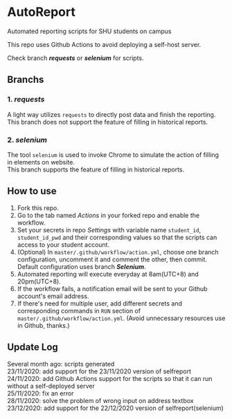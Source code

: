 # AutoReport
Automated reporting scripts for SHU students on campus  
  
This repo uses Github Actions to avoid deploying a self-host server.  
  
Check branch ___requests___ or ___selenium___ for scripts.  

## Branchs
### 1. ___requests___  
A light way utilizes `requests` to directly post data and finish the reporting.  
This branch does not support the feature of filling in historical reports.  

### 2. ___selenium___  
The tool `selenium` is used to invoke Chrome to simulate the action of filling in elements on website.  
This branch supports the feature of filling in historical reports.

## How to use  
1. Fork this repo.  
2. Go to the tab named _Actions_ in your forked repo and enable the workflow.  
3. Set your secrets in repo _Settings_ with variable name `student_id`, `student_id_pwd` and their corresponding values so that the scripts can access to your student account.  
4. (Optional) In `master/.github/workflow/action.yml`, choose one branch configuration, uncomment it and comment the other, then commit. Default configuration uses branch ___Selenium___.  
5. Automated reporting will execute everyday at 8am(UTC+8) and 20pm(UTC+8).  
6. If the workflow fails, a notification email will be sent to your Github account's email address.  
7. If there's need for multiple user, add different secrets and corresponding commands in `RUN` section of `master/.github/workflow/action.yml`. (Avoid unnecessary resources use in Github, thanks.)  

## Update Log
Several month ago: scripts generated  
23/11/2020: add support for the 23/11/2020 version of selfreport  
24/11/2020: add Github Actions support for the scripts so that it can run without a self-deployed server  
25/11/2020: fix an error  
28/11/2020: solve the problem of wrong input on address textbox  
23/12/2020: add support for the 22/12/2020 version of selfreport(selenium)  